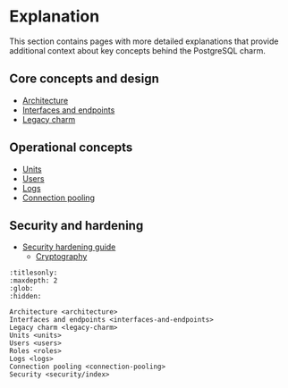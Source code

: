 # Explanation

This section contains pages with more detailed explanations that provide additional context about key concepts behind the PostgreSQL charm.

## Core concepts and design
* [Architecture]
* [Interfaces and endpoints]
* [Legacy charm]

## Operational concepts
* [Units]
* [Users]
* [Logs]
* [Connection pooling]

## Security and hardening
* [Security hardening guide][Security]
  * [Cryptography]


<!-- Links -->

[Architecture]: /explanation/architecture
[Interfaces and endpoints]: /explanation/interfaces-and-endpoints
[Units]: /explanation/units
[Users]: /explanation/users
[Logs]: /explanation/logs
[Legacy charm]: /explanation/legacy-charm
[Connection pooling]: /explanation/connection-pooling
[Security]: /explanation/security/index
[Cryptography]: /explanation/security/cryptography


```{toctree}
:titlesonly:
:maxdepth: 2
:glob:
:hidden:

Architecture <architecture>
Interfaces and endpoints <interfaces-and-endpoints>
Legacy charm <legacy-charm>
Units <units>
Users <users>
Roles <roles>
Logs <logs>
Connection pooling <connection-pooling>
Security <security/index>